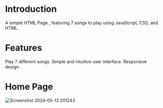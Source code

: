 # Introduction
A simple HTML Page , featuring 7 songs to play using JavaScript, CSS, and HTML.

# Features
Play 7 different songs.
Simple and intuitive user interface.
Responsive design.

# Home Page
![Screenshot 2024-05-12 201243](https://github.com/gsonam0203/Music_hub/assets/106368379/e6ffa5cd-6ec9-4a8d-b21d-1d8cd6c73a9e)

